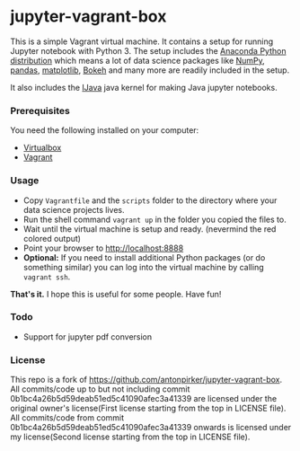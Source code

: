# jupyter-vagrant-box

This is a simple Vagrant virtual machine. It contains a setup for running Jupyter notebook with Python 3. The setup includes the [Anaconda Python distribution](https://www.anaconda.com/distribution/) which means a lot of data science packages like [NumPy](https://numpy.org), [pandas](https://pandas.pydata.org/), [matplotlib](https://matplotlib.org/), [Bokeh](https://bokeh.pydata.org/en/latest/) and many more are readily included in the setup. 

It also includes the [IJava](https://github.com/SpencerPark/IJava) java kernel for making Java jupyter notebooks.

### Prerequisites

You need the following installed on your computer:
- [Virtualbox](https://www.virtualbox.org/)
- [Vagrant](https://www.vagrantup.com/)

### Usage

- Copy `Vagrantfile` and the `scripts` folder to the directory where your data science projects lives.
- Run the shell command `vagrant up` in the folder you copied the files to.
- Wait until the virtual machine is setup and ready. (nevermind the red colored output)
- Point your browser to [http://localhost:8888](http://localhost:8888)
- **Optional:** If you need to install additional Python packages (or do something similar) you can log into the virtual machine by calling `vagrant ssh`.

**That's it.** I hope this is useful for some people. Have fun!

### Todo

- Support for jupyter pdf conversion

### License
This repo is a fork of https://github.com/antonpirker/jupyter-vagrant-box.  All commits/code up to but not including commit 0b1bc4a26b5d59deab51ed5c41090afec3a41339 are licensed under the original owner's license(First license starting from the top in LICENSE file).  All commits/code from commit 0b1bc4a26b5d59deab51ed5c41090afec3a41339 onwards is licensed under my license(Second license starting from the top in LICENSE file).
